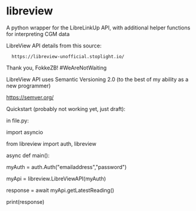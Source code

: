 # libreview
A python wrapper for the LibreLinkUp API, with additional helper functions for interpreting CGM data

LibreView API details from this source:
      
      https://libreview-unofficial.stoplight.io/
    
    
Thank you, FokkeZB! #WeAreNotWaiting

LibreView API uses Semantic Versioning 2.0 (to the best of my ability as a new programmer)

https://semver.org/

Quickstart (probably not working yet, just draft):

in file.py:

import asyncio

from libreview import auth, libreview

async def main():
  
  myAuth = auth.Auth("emailaddress","password")
  
  myApi = libreview.LibreViewAPI(myAuth)

  response = await myApi.getLatestReading()

  print(response)
